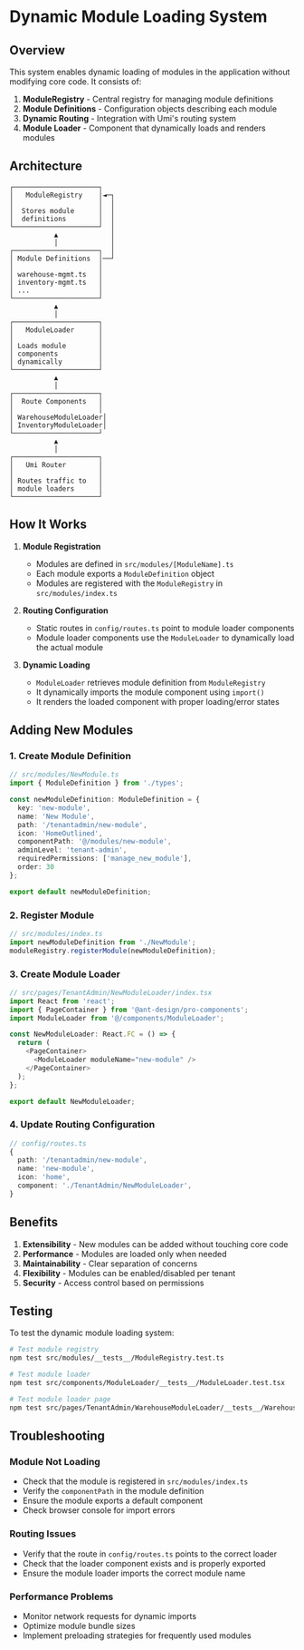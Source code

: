 # Dynamic Module Loading System

## Overview

This system enables dynamic loading of modules in the application without modifying core code. It consists of:

1. **ModuleRegistry** - Central registry for managing module definitions
2. **Module Definitions** - Configuration objects describing each module
3. **Dynamic Routing** - Integration with Umi's routing system
4. **Module Loader** - Component that dynamically loads and renders modules

## Architecture

```
┌─────────────────────┐
│   ModuleRegistry    │◄─┐
│                     │  │
│  Stores module      │  │
│  definitions        │  │
└─────────────────────┘  │
           ▲             │
           │             │
┌─────────────────────┐  │
│ Module Definitions  │──┘
│                     │
│ warehouse-mgmt.ts   │
│ inventory-mgmt.ts   │
│ ...                 │
└─────────────────────┘
           ▲
           │
┌─────────────────────┐
│   ModuleLoader      │
│                     │
│ Loads module        │
│ components          │
│ dynamically         │
└─────────────────────┘
           ▲
           │
┌─────────────────────┐
│  Route Components   │
│                     │
│ WarehouseModuleLoader│
│ InventoryModuleLoader│
└─────────────────────┘
           ▲
           │
┌─────────────────────┐
│   Umi Router        │
│                     │
│ Routes traffic to   │
│ module loaders      │
└─────────────────────┘
```

## How It Works

1. **Module Registration**
   - Modules are defined in `src/modules/[ModuleName].ts`
   - Each module exports a `ModuleDefinition` object
   - Modules are registered with the `ModuleRegistry` in `src/modules/index.ts`

2. **Routing Configuration**
   - Static routes in `config/routes.ts` point to module loader components
   - Module loader components use the `ModuleLoader` to dynamically load the actual module

3. **Dynamic Loading**
   - `ModuleLoader` retrieves module definition from `ModuleRegistry`
   - It dynamically imports the module component using `import()`
   - It renders the loaded component with proper loading/error states

## Adding New Modules

### 1. Create Module Definition
```typescript
// src/modules/NewModule.ts
import { ModuleDefinition } from './types';

const newModuleDefinition: ModuleDefinition = {
  key: 'new-module',
  name: 'New Module',
  path: '/tenantadmin/new-module',
  icon: 'HomeOutlined',
  componentPath: '@/modules/new-module',
  adminLevel: 'tenant-admin',
  requiredPermissions: ['manage_new_module'],
  order: 30
};

export default newModuleDefinition;
```

### 2. Register Module
```typescript
// src/modules/index.ts
import newModuleDefinition from './NewModule';
moduleRegistry.registerModule(newModuleDefinition);
```

### 3. Create Module Loader
```typescript
// src/pages/TenantAdmin/NewModuleLoader/index.tsx
import React from 'react';
import { PageContainer } from '@ant-design/pro-components';
import ModuleLoader from '@/components/ModuleLoader';

const NewModuleLoader: React.FC = () => {
  return (
    <PageContainer>
      <ModuleLoader moduleName="new-module" />
    </PageContainer>
  );
};

export default NewModuleLoader;
```

### 4. Update Routing Configuration
```typescript
// config/routes.ts
{
  path: '/tenantadmin/new-module',
  name: 'new-module',
  icon: 'home',
  component: './TenantAdmin/NewModuleLoader',
}
```

## Benefits

1. **Extensibility** - New modules can be added without touching core code
2. **Performance** - Modules are loaded only when needed
3. **Maintainability** - Clear separation of concerns
4. **Flexibility** - Modules can be enabled/disabled per tenant
5. **Security** - Access control based on permissions

## Testing

To test the dynamic module loading system:

```bash
# Test module registry
npm test src/modules/__tests__/ModuleRegistry.test.ts

# Test module loader
npm test src/components/ModuleLoader/__tests__/ModuleLoader.test.tsx

# Test module loader page
npm test src/pages/TenantAdmin/WarehouseModuleLoader/__tests__/WarehouseModuleLoader.test.tsx
```

## Troubleshooting

### Module Not Loading
- Check that the module is registered in `src/modules/index.ts`
- Verify the `componentPath` in the module definition
- Ensure the module exports a default component
- Check browser console for import errors

### Routing Issues
- Verify that the route in `config/routes.ts` points to the correct loader
- Check that the loader component exists and is properly exported
- Ensure the module loader imports the correct module name

### Performance Problems
- Monitor network requests for dynamic imports
- Optimize module bundle sizes
- Implement preloading strategies for frequently used modules